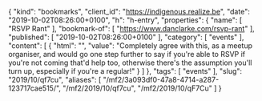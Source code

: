 {
  "kind": "bookmarks",
  "client_id": "https://indigenous.realize.be",
  "date": "2019-10-02T08:26:00+0100",
  "h": "h-entry",
  "properties": {
    "name": [
      "RSVP Rant"
    ],
    "bookmark-of": [
      "https://www.danclarke.com/rsvp-rant"
    ],
    "published": [
      "2019-10-02T08:26:00+0100"
    ],
    "category": [
      "events"
    ],
    "content": [
      {
        "html": "",
        "value": "Completely agree with this, as a meetup organiser, and would go one step further to say if you're able to RSVP if you're not coming that'd help too, otherwise there's the assumption you'll turn up, especially if you're a regular!"
      }
    ]
  },
  "tags": [
    "events"
  ],
  "slug": "2019/10/qf7cu",
  "aliases": [
    "/mf2/3a093df0-47a8-4714-a287-123717cae515/",
    "/mf2/2019/10/qf7cu",
    "/mf2/2019/10/qF7Cu"
  ]
}
